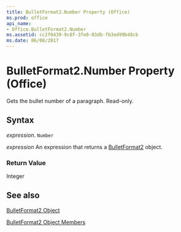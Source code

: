 ```yaml
---
title: BulletFormat2.Number Property (Office)
ms.prod: office
api_name:
- Office.BulletFormat2.Number
ms.assetid: cc2f0439-9c8f-3fe0-03db-fb3ed99b48cb
ms.date: 06/08/2017
---
```



# BulletFormat2.Number Property (Office)

Gets the bullet number of a paragraph. Read-only.


## Syntax

 _expression_. `Number`

 _expression_ An expression that returns a [BulletFormat2](./Office.BulletFormat2.md) object.


### Return Value

Integer


## See also


[BulletFormat2 Object](Office.BulletFormat2.md)



[BulletFormat2 Object Members](./overview/bulletformat2-members-office.md)

